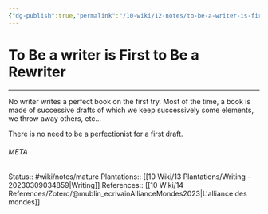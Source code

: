 ```yaml
---
{"dg-publish":true,"permalink":"/10-wiki/12-notes/to-be-a-writer-is-first-to-be-a-rewriter-20230309040133/"}
---
```


# To Be a writer is First to Be a Rewriter
---
No writer writes a perfect book on the first try. Most of the time, a book is made of successive drafts of which we keep successively some elements, we throw away others, etc...

There is no need to be a perfectionist for a first draft.



###### META
Status:: #wiki/notes/mature 
Plantations:: [[10 Wiki/13 Plantations/Writing - 20230309034859\|Writing]]
References:: [[10 Wiki/14 References/Zotero/@mublin_ecrivainAllianceMondes2023\|L'alliance des mondes]]
